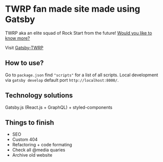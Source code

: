 # TWRP fan made site made using Gatsby

TWRP aka an elite squad of Rock Start from the future! [Would you like to know more?](https://www.reddit.com/r/TWRP/wiki/lore)

Visit [Gatsby-TWRP](https://trailblazingfive.github.io/gatsby-twrp-site/)

## How to use?

Go to `package.json` find `"scripts"` for a list of all scripts. Local development via `gatsby develop` default port `http://localhost:8000/`.

## Technology solutions

Gatsby.js (React.js + GraphQL) + styled-components

## Things to finish
* SEO
* Custom 404
* Refactoring + code formating
* Check all @media quaries
* Archive old website
